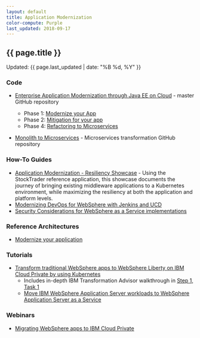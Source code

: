 ```yaml
---
layout: default
title: Application Modernization
color-compute: Purple
last_updated: 2018-09-17
---
```


## {{ page.title }}

Updated: {{ page.last_updated | date: "%B %d, %Y" }}

### Code
- [Enterprise Application Modernization through Java EE on Cloud](https://github.com/ibm-cloud-architecture/refarch-jee) - master GitHub repository
  - Phase 1: [Modernize your App](https://github.com/ibm-cloud-architecture/refarch-jee/blob/master/phases/phase1.md)
  - Phase 2: [Mitigation for your app](https://github.com/ibm-cloud-architecture/refarch-jee/blob/master/phases/phase2.md)
  - Phase 4: [Refactoring to Microservices](https://github.com/ibm-cloud-architecture/refarch-jee/blob/master/phases/phase4.md)

- [Monolith to Microservices](https://github.com/ibm-cloud-architecture/refarch-jee-monolith-to-microservices) - Microservices transformation GitHub repository


### How-To Guides

- [Application Modernization - Resiliency Showcase](https://github.com/ibm-cloud-architecture/stocktrader-resiliency) - Using the StockTrader reference application, this showcase documents the journey of bringing existing middleware applications to a Kubernetes environment, while maximizing the resiliency at both the application and platform levels.
- [Modernizing DevOps for WebSphere with Jenkins and UCD](https://github.com/ibm-cloud-architecture/refarch-jee/blob/master/aspects/devops.md)
- [Security Considerations for WebSphere as a Service implementations](https://github.com/ibm-cloud-architecture/refarch-jee/blob/master/aspects/security.md)


### Reference Architectures

- [Modernize your application](https://www.ibm.com/cloud/garage/architectures/application-modernization)


### Tutorials

- [Transform traditional WebSphere apps to WebSphere Liberty on IBM Cloud Private by using Kubernetes](https://www.ibm.com/cloud/garage/content/course/websphere-on-cloud-private/)
  - Includes in-depth IBM Transformation Advisor walkthrough in [Step 1, Task 1](https://www.ibm.com/cloud/garage/content/course/websphere-on-cloud-private/1?task=1)
  - [Move IBM WebSphere Application Server workloads to WebSphere Application Server as a Service](https://www.ibm.com/cloud/garage/tutorials/was_lift_shift)


### Webinars

- [Migrating WebSphere apps to IBM Cloud Private](https://www.ibm.com/blogs/bluemix/2018/01/webinar-migrating-websphere-apps-ibm-cloud-private/)
